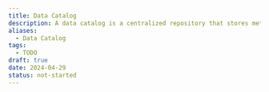 ```yaml
---
title: Data Catalog
description: A data catalog is a centralized repository that stores metadata and information about the data assets within an organization, facilitating data discovery, governance, and collaboration among data users.
aliases:
  - Data Catalog
tags:
  - TODO
draft: true
date: 2024-04-29
status: not-started
---
```

